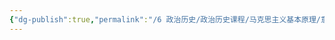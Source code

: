 ```yaml
---
{"dg-publish":true,"permalink":"/6 政治历史/政治历史课程/马克思主义基本原理/意识的内容是客观的，形势是主观的/","title":"意识的内容是客观的，形势是主观的"}
---
```

